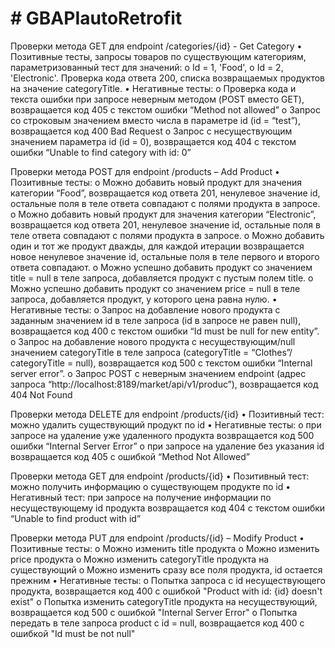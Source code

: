 # # GBAPIautoRetrofit

Проверки метода GET для endpoint /categories/{id}  - Get Category
    •	Позитивные тесты, запросы товаров по существующим категориям, параметризованный тест для значений:
        o	Id = 1, 'Food', 
        o	Id = 2, 'Electronic'.
      Проверка кода ответа 200, списка возвращаемых продуктов на значение categoryTitle. 
    •	Негативные тесты:
        o	Проверка кода и текста ошибки при запросе неверным методом (POST вместо GET), возвращается код 405 с текстом ошибки “Method not allowed”
        o	Запрос со строковым значением вместо числа в параметре id (id = “test”), возвращается код 400 Bad Request
        o	 Запрос с несуществующим значением параметра id (id = 0), возвращается код 404 с текстом ошибки “Unable to find category with id: 0”


Проверки метода POST для endpoint /products – Add Product
    •	Позитивные тесты:
        o	Можно добавить новый продукт для значения категории “Food”, возвращается код ответа 201, ненулевое значение id, остальные поля в теле ответа совпадают с      полями продукта в запросе.
        o	Можно добавить новый продукт для значения категории “Electronic”, возвращается код ответа 201, ненулевое значение id, остальные поля в теле ответа совпадают с полями продукта в запросе.
        o	Можно добавить один и тот же продукт дважды, для каждой итерации возвращается новое ненулевое значение id, остальные поля в теле первого и второго ответа совпадают.
        o	Можно успешно добавить продукт со значением title = null в теле запроса, добавляется продукт с пустым полем title.
        o	Можно успешно добавить продукт со значением price = null в теле запроса, добавляется продукт, у которого цена равна нулю.
    •	Негативные тесты:
        o	Запрос на добавление нового продукта с заданным значением id в теле запроса (id в запросе не равен null), возвращается код 400 с текстом ошибки “Id must be null for new entity”.
        o	Запрос на добавление нового продукта с несуществующим/null  значением categoryTitle в теле запроса (categoryTitle = “Clothes”/ categoryTitle = null), возвращается код 500 с текстом ошибки “Internal server error”.
        o	Запрос POST с неверным значением endpoint (адрес запроса “http://localhost:8189/market/api/v1/produc”), возвращается код 404 Not Found 


Проверки метода DELETE для endpoint /products/{id}
    •	Позитивный тест: можно удалить существующий продукт по id
    •	Негативные тесты: 
        o	при запросе на удаление уже удаленного продукта возвращается код 500 ошибки “Internal Server Error”
        o	при запросе на удаление без указания id возвращается код 405 с ошибкой “Method Not Allowed”


Проверки метода GET для endpoint /products/{id}
    •	Позитивный тест: можно получить информацию о существующем продукте по id
    •	Негативный тест: при запросе на получение информации по несуществующему id продукта возвращается код 404 с текстом ошибки “Unable to find product with id”

Проверки метода PUT для endpoint /products/{id} – Modify Product
    •	Позитивные тесты:
        o	Можно изменить title продукта 
        o Можно изменить price продукта
        o Можно изменить categoryTitle продукта на существующий
        o Можно изменить сразу все поля продукта, id остается прежним
    • Негативные тесты:
        o Попытка запроса с id несуществующего продукта, возвращается код 400 с ошибкой "Product with id: {id} doesn't exist"
        o Попытка изменить categoryTitle продукта на несуществующий, возвращается код 500 с ошибкой "Internal Server Error"
        o Попытка передать в теле запроса product с id = null, возвращается код 400 с ошибкой "Id must be not null"

